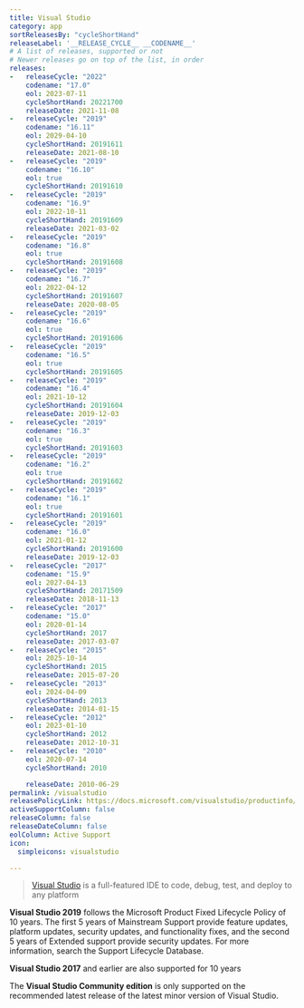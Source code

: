 ```yaml
---
title: Visual Studio
category: app
sortReleasesBy: "cycleShortHand"
releaseLabel: '__RELEASE_CYCLE__ __CODENAME__'
# A list of releases, supported or not
# Newer releases go on top of the list, in order
releases:
-   releaseCycle: "2022"
    codename: "17.0"
    eol: 2023-07-11
    cycleShortHand: 20221700
    releaseDate: 2021-11-08
-   releaseCycle: "2019"
    codename: "16.11"
    eol: 2029-04-10
    cycleShortHand: 20191611
    releaseDate: 2021-08-10
-   releaseCycle: "2019"
    codename: "16.10"
    eol: true
    cycleShortHand: 20191610
-   releaseCycle: "2019"
    codename: "16.9"
    eol: 2022-10-11
    cycleShortHand: 20191609
    releaseDate: 2021-03-02
-   releaseCycle: "2019"
    codename: "16.8"
    eol: true
    cycleShortHand: 20191608
-   releaseCycle: "2019"
    codename: "16.7"
    eol: 2022-04-12
    cycleShortHand: 20191607
    releaseDate: 2020-08-05
-   releaseCycle: "2019"
    codename: "16.6"
    eol: true
    cycleShortHand: 20191606
-   releaseCycle: "2019"
    codename: "16.5"
    eol: true
    cycleShortHand: 20191605
-   releaseCycle: "2019"
    codename: "16.4"
    eol: 2021-10-12
    cycleShortHand: 20191604
    releaseDate: 2019-12-03
-   releaseCycle: "2019"
    codename: "16.3"
    eol: true
    cycleShortHand: 20191603
-   releaseCycle: "2019"
    codename: "16.2"
    eol: true
    cycleShortHand: 20191602
-   releaseCycle: "2019"
    codename: "16.1"
    eol: true
    cycleShortHand: 20191601
-   releaseCycle: "2019"
    codename: "16.0"
    eol: 2021-01-12
    cycleShortHand: 20191600
    releaseDate: 2019-12-03
-   releaseCycle: "2017"
    codename: "15.9"
    eol: 2027-04-13
    cycleShortHand: 20171509
    releaseDate: 2018-11-13
-   releaseCycle: "2017"
    codename: "15.0"
    eol: 2020-01-14
    cycleShortHand: 2017
    releaseDate: 2017-03-07
-   releaseCycle: "2015"
    eol: 2025-10-14
    cycleShortHand: 2015
    releaseDate: 2015-07-20
-   releaseCycle: "2013"
    eol: 2024-04-09
    cycleShortHand: 2013
    releaseDate: 2014-01-15
-   releaseCycle: "2012"
    eol: 2023-01-10
    cycleShortHand: 2012
    releaseDate: 2012-10-31
-   releaseCycle: "2010"
    eol: 2020-07-14
    cycleShortHand: 2010

    releaseDate: 2010-06-29
permalink: /visualstudio
releasePolicyLink: https://docs.microsoft.com/visualstudio/productinfo/vs-servicing
activeSupportColumn: false
releaseColumn: false
releaseDateColumn: false
eolColumn: Active Support
icon:
  simpleicons: visualstudio

---
```


> [Visual Studio](https://visualstudio.microsoft.com/) is a full-featured IDE to code, debug, test, and deploy to any platform  

**Visual Studio 2019** follows the Microsoft Product Fixed Lifecycle Policy of 10 years. The first 5 years of Mainstream Support provide feature updates, platform updates, security updates, and functionality fixes, and the second 5 years of Extended support provide security updates. For more information, search the Support Lifecycle Database.

**Visual Studio 2017** and earlier are also supported for 10 years

The **Visual Studio Community edition** is only supported on the recommended latest release of the latest minor version of Visual Studio.
